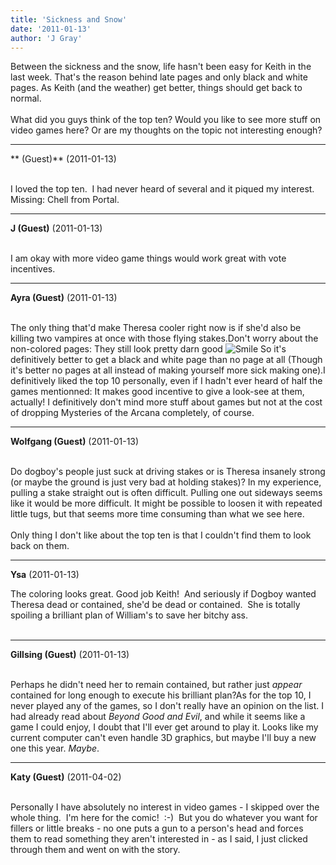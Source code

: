 ```yaml
---
title: 'Sickness and Snow'
date: '2011-01-13'
author: 'J Gray'
---
```


Between the sickness and the snow, life hasn't been easy for Keith in the last week. That's the reason behind late pages and only black and white pages. As Keith (and the weather) get better, things should get back to normal.<br><br>What did you guys think of the top ten? Would you like to see more stuff on video games here? Or are my thoughts on the topic not interesting enough?<br>

---
** (Guest)** (2011-01-13)

<br> I loved the top ten.&nbsp; I had never heard of several and it piqued my interest.&nbsp; Missing: Chell from Portal.<br>

---
**J (Guest)** (2011-01-13)

<br> I am okay with more video game things would work great with vote incentives.<br>

---
**Ayra (Guest)** (2011-01-13)

<br>The only thing that'd make Theresa cooler right now is if she'd also be killing two vampires at once with those flying stakes.Don't worry about the non-colored pages: They still look pretty darn good <img src="/smilies/smile.gif" alt="Smile" border="0"> So it's definitively better to get a black and white page than no page at all (Though it's better no pages at all instead of making yourself more sick making one).I definitively liked the top 10 personally, even if I hadn't ever heard of half the games mentionned: It makes good incentive to give a look-see at them, actually! I definitively don't mind more stuff about games but not at the cost of dropping Mysteries of the Arcana completely, of course.

---
**Wolfgang (Guest)** (2011-01-13)

<br> Do dogboy's people just suck at driving stakes or is Theresa insanely strong (or maybe the ground is just very bad at holding stakes)? In my experience, pulling a stake straight out is often difficult. Pulling one out sideways seems like it would be more difficult. It might be possible to loosen it with repeated little tugs, but that seems more time consuming than what we see here.<br><br>Only thing I don't like about the top ten is that I couldn't find them to look back on them.<br>

---
**Ysa** (2011-01-13)

The coloring looks great. Good job Keith!&nbsp; And seriously if Dogboy wanted Theresa dead or contained, she'd be dead or contained.&nbsp; She is totally spoiling a brilliant plan of William's to save her bitchy ass.<br><br>

---
**Gillsing (Guest)** (2011-01-13)

<br>Perhaps he didn't need her to remain contained, but rather just <em>appear</em> contained for long enough to execute his brilliant plan?As for the top 10, I never played any of the games, so I don't really have an opinion on the list. I had already read about <em>Beyond Good and Evil</em>, and while it seems like a game I could enjoy, I doubt that I'll ever get around to play it. Looks like my current computer can't even handle 3D graphics, but maybe I'll buy a new one this year. <em>Maybe</em>.

---
**Katy (Guest)** (2011-04-02)

<br> Personally I have absolutely no interest in video games - I skipped over the whole thing. &nbsp;I'm here for the comic! &nbsp;:-) &nbsp;But you do whatever you want for fillers or little breaks - no one puts a gun to a person's head and forces them to read something they aren't interested in - as I said, I just clicked through them and went on with the story.

